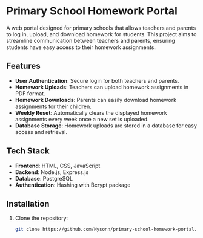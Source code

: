 # Primary School Homework Portal

A web portal designed for primary schools that allows teachers and parents to log in, upload, and download homework for students. This project aims to streamline communication between teachers and parents, ensuring students have easy access to their homework assignments.

## Features

- **User Authentication**: Secure login for both teachers and parents.
- **Homework Uploads**: Teachers can upload homework assignments in PDF format.
- **Homework Downloads**: Parents can easily download homework assignments for their children.
- **Weekly Reset**: Automatically clears the displayed homework assignments every week once a new set is uploaded.
- **Database Storage**: Homework uploads are stored in a database for easy access and retrieval.

## Tech Stack

- **Frontend**: HTML, CSS, JavaScript 
- **Backend**: Node.js, Express.js
- **Database**: PostgreSQL 
- **Authentication**: Hashing with Bcrypt package

## Installation

1. Clone the repository:

   ```bash
   git clone https://github.com/Nysonn/primary-school-homework-portal.git
